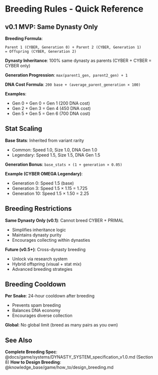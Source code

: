 # Breeding Rules - Quick Reference

## v0.1 MVP: Same Dynasty Only

**Breeding Formula**:
```
Parent 1 (CYBER, Generation 0) + Parent 2 (CYBER, Generation 1)
= Offspring (CYBER, Generation 2)
```

**Dynasty Inheritance**: 100% same dynasty as parents (CYBER + CYBER = CYBER only)

**Generation Progression**: `max(parent1_gen, parent2_gen) + 1`

**DNA Cost Formula**: `200 base + (average_parent_generation × 100)`

**Examples**:
- Gen 0 + Gen 0 = Gen 1 (200 DNA cost)
- Gen 2 + Gen 3 = Gen 4 (450 DNA cost)
- Gen 5 + Gen 5 = Gen 6 (700 DNA cost)

## Stat Scaling

**Base Stats**: Inherited from variant rarity
- Common: Speed 1.0, Size 1.0, DNA Gen 1.0
- Legendary: Speed 1.5, Size 1.5, DNA Gen 1.5

**Generation Bonus**: `base_stats × (1 + generation × 0.05)`

**Example (CYBER OMEGA Legendary)**:
- Generation 0: Speed 1.5 (base)
- Generation 3: Speed 1.5 × 1.15 = 1.725
- Generation 10: Speed 1.5 × 1.50 = 2.25

## Breeding Restrictions

**Same Dynasty Only (v0.1)**: Cannot breed CYBER + PRIMAL
- Simplifies inheritance logic
- Maintains dynasty purity
- Encourages collecting within dynasties

**Future (v0.5+)**: Cross-dynasty breeding
- Unlock via research system
- Hybrid offspring (visual + stat mix)
- Advanced breeding strategies

## Breeding Cooldown

**Per Snake**: 24-hour cooldown after breeding
- Prevents spam breeding
- Balances DNA economy
- Encourages diverse collection

**Global**: No global limit (breed as many pairs as you own)

## See Also

**Complete Breeding Spec**: @docs/game/systems/DYNASTY_SYSTEM_specification_v1.0.md (Section 8)
**How to Design Breeding**: @knowledge_base/game/how_to/design_breeding.md
